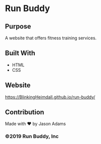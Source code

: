 # Run Buddy

## Purpose
A website that offers fitness training services.

## Built With
* HTML
* CSS

## Website
https://BlinkingHeimdall.github.io/run-buddy/

## Contribution
Made with ❤️ by Jason Adams

### ©️2019 Run Buddy, Inc 
